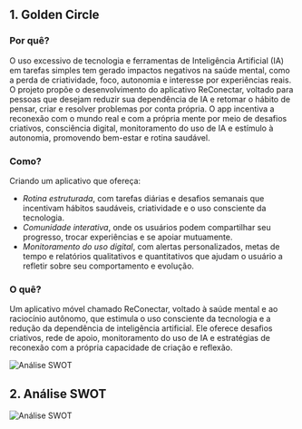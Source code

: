 ## 1. Golden Circle

### Por quê?
O uso excessivo de tecnologia e ferramentas de Inteligência Artificial (IA) em tarefas simples tem gerado impactos negativos na saúde mental, como a perda de criatividade, foco, autonomia e interesse por experiências reais. O projeto propõe o desenvolvimento do aplicativo ReConectar, voltado para pessoas que desejam reduzir sua dependência de IA e retomar o hábito de pensar, criar e resolver problemas por conta própria. O app incentiva a reconexão com o mundo real e com a própria mente por meio de desafios criativos, consciência digital, monitoramento do uso de IA e estímulo à autonomia, promovendo bem-estar e rotina saudável.

### Como?
Criando um aplicativo que ofereça:
- *Rotina estruturada*, com tarefas diárias e desafios semanais que incentivam hábitos saudáveis, criatividade e o uso consciente da tecnologia.
- *Comunidade interativa*, onde os usuários podem compartilhar seu progresso, trocar experiências e se apoiar mutuamente.
- *Monitoramento do uso digital*, com alertas personalizados, metas de tempo e relatórios qualitativos e quantitativos que ajudam o usuário a refletir sobre seu comportamento e evolução.

### O quê?
Um aplicativo móvel chamado ReConectar, voltado à saúde mental e ao raciocínio autônomo, que estimula o uso consciente da tecnologia e a redução da dependência de inteligência artificial. Ele oferece desafios criativos, rede de apoio, monitoramento do uso de IA e estratégias de reconexão com a própria capacidade de criação e reflexão.

![Análise SWOT](https://github.com/user-attachments/assets/b7dc5c5b-ff8f-4c23-8ffc-e5756b9353d5)


## 2. Análise SWOT
![Análise SWOT](https://github.com/user-attachments/assets/b7dc5c5b-ff8f-4c23-8ffc-e5756b9353d5)

